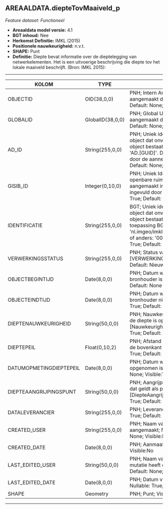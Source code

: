 ## AREAALDATA.diepteTovMaaiveld_p

*Feature dataset: Functioneel*


* __Areaaldata model versie:__ 4.1
* __BGT inhoud:__ Nee
* __Herkomst Definitie:__ IMKL (2015)
* __Positionele nauwkeurigheid:__ n.v.t.
* __SHAPE:__ Punt
* __Definitie:__ Diepte bevat informatie over de dieptelegging van netwerkelementen. Het is een uitvoerige beschrijving die diepte tov het lokale maaiveld beschrijft. (Bron: IMKL 2015):

***

|KOLOM                               |TYPE                |DEFINITIE|
|------                              |----                |-----    |
|OBJECTID                            |OID(38,0,0)         |PNH; Intern ArcGIS Identificatienummer, aangemaakt door ArcGIS; Nullable: False; Default: None; Visible:Yes|
|GLOBALID                            |GlobalID(38,0,0)    |PNH; Global Unique Identifier,  aangemaakt door ArcGIS; Nullable: False; Default: None; Visible:No|
|AD_ID                               |String(255,0,0)     |PNH; Uniek identificatienummer voor het object dat onveranderlijk is zolang het object bestaat in Areaaldata: in format 'AD.[GUID]'. Dit moet worden ingevuld door de aannemer; Nullable: False; Default: None; Visible:Yes|
|GISIB_ID                            |Integer(0,10,0)     |PNH; Uniek Identificatienummer beheer openbare ruimte (GISIB), wordt aangemaakt in GISIB en mag niet worden ingevuld door de aannemer; Nullable: True; Default: None; Visible:No|
|IDENTIFICATIE                       |String(255,0,0)     |BGT; Uniek identificatienummer voor het object dat onveranderlijk is zolang het object bestaat: bevat indien van toepassing BGT/IMKL ID in format 'nl.imgeo/imkl.bronhouderscode.LokaalID' of anders: '00000'.LokaalID; Nullable: True; Default: None; Visible:No|
|VERWERKINGSSTATUS                   |String(255,0,0)     |PNH; Status van de gegevens; keuzelijst [VERWERKINGSSTATUS]; Nullable: False; Default: Nieuw; Visible:Yes|
|OBJECTBEGINTIJD                     |Date(8,0,0)         |PNH; Datum waarop het object bij de bronhouder is ontstaan; Nullable: True; Default: None|
|OBJECTEINDTIJD                      |Date(8,0,0)         |PNH; Datum waarop het object bij de bronhouder niet meer geldig is; Nullable: True; Default: None|
|DIEPTENAUWKEURIGHEID                |String(50,0,0)      |PNH; Nauwkeurigheidsklasse waarmee de diepte is opgenomen; keuzelijst [NauwkeurigheidDiepteValue]; Nullable: True; Default: None; Visible:Yes|
|DIEPTEPEIL                          |Float(0,10,2)       |PNH; Afstand vanaf de referentie tot aan de bovenkant van een object; Nullable: True; Default: None; Visible:Yes|
|DATUMOPMETINGDIEPTEPEIL             |Date(8,0,0)         |PNH; Datum waarop dieptepeil opgenomen is; Nullable: True; Default: None; Visible:Yes|
|DIEPTEAANGRIJPINGSPUNT              |String(50,0,0)      |PNH; Aangrijpingspunt van het element dat geldt als punt van meting; keuzelijst [DiepteAangrijpingspuntValue]; Nullable: True; Default: bovenkant; Visible:No|
|DATALEVERANCIER                     |String(255,0,0)     |PNH; Leverancier van de data; Nullable: True; Default: None; Visible:No|
|CREATED_USER                        |String(255,0,0)     |PNH; Naam van gebruiker die de rij heeft aangemaakt; Nullable: True; Default: None; Visible:No|
|CREATED_DATE                        |Date(8,0,0)         |PNH; Aanmaakdatum; Nullable: True; Visible:No|
|LAST_EDITED_USER                    |String(50,0,0)      |PNH; Naam van gebruiker die de laatste mutatie heeft doorgevoerd; Nullable: True; Default: None; Visible:No|
|LAST_EDITED_DATE                    |Date(8,0,0)         |PNH; Datum van de laatste mutatie; Nullable: True; Visible:No|
|SHAPE                               |Geometry            |PNH; Punt; Visible:Yes|



***
